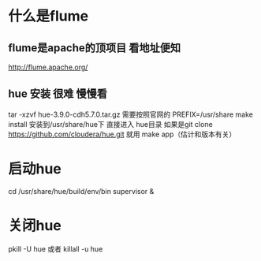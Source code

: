 
# 什么是flume   
## flume是apache的顶项目  看地址便知
http://flume.apache.org/





##  hue 安装 很难 慢慢看 
tar -xzvf hue-3.9.0-cdh5.7.0.tar.gz
  需要按照官网的 PREFIX=/usr/share make install
   安装到/usr/share/hue下
直接进入 hue目录   如果是git clone https://github.com/cloudera/hue.git 就用 make  app（估计和版本有关）


# 启动hue
cd /usr/share/hue/build/env/bin
supervisor &
# 关闭hue
pkill -U hue
或者
killall -u hue
